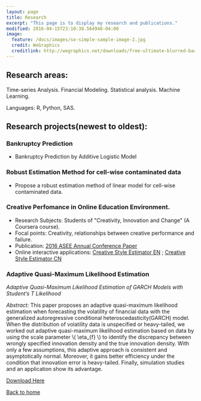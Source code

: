 ```yaml
---
layout: page
title: Research
excerpt: "This page is to display my research and publications."
modified: 2016-04-15T23:10:38.564948-04:00
image:
  feature: /docs/images/so-simple-sample-image-2.jpg
  credit: WeGraphics
  creditlink: http://wegraphics.net/downloads/free-ultimate-blurred-background-pack/
---
```


## Research areas:

Time-series Analysis. Financial Modeling. Statistical analysis. Machine Learning.

Languages: R, Python, SAS.

## Research projects(newest to oldest):

### Bankruptcy Prediction

* Bankruptcy Prediction by Additive Logistic Model

### Robust Estimation Method for cell-wise contaminated data

* Propose a robust estimation method of linear model for cell-wise contaminated data.

### Creative Perfomance in Online Education Environment.

* Research Subjects: Students of "Creativity, Innovation and Change" (A Coursera course).
* Focal points: Creativity, relationships between creative performance and failure.
* Publication: [2016 ASEE Annual Conference Paper](https://www.asee.org/public/conferences/64/papers/15401/view)
* Online interactive applications: [Creative Style Estimator EN](http://www.ameveryone.com/shiny/Creativity-En/) ;  [Creative Style Estimator CN](http://www.ameveryone.com/shiny/Creativity/)

### Adaptive Quasi-Maximum Likelihood Estimation

*Adaptive Quasi-Maximum Likelihood Estimation of GARCH Models with Student’s T Likelihood*

*Abstract:* This paper proposes an adaptive quasi-maximum likelihood estimation when forecasting the volatility of financial data with the generalized autoregressive conditional heteroscedasticity(GARCH) model. When the distribution of volatility data is unspecified or heavy-tailed, we worked out adaptive quasi-maximum likelihood estimation based on data by using the scale parameter \\( \eta_{f} \\) to identify the discrepancy between wrongly specified innovation density and the true innovation density. With only a few assumptions, this adaptive approach is consistent and asymptotically normal. Moreover, it gains better efficiency under the condition that innovation error is heavy-tailed. Finally, simulation studies and an application show its advantage.

[Download Here](http://papers.ssrn.com/sol3/papers.cfm?abstract_id=2488773)

    
<a markdown="0" href="{{ site.url }}" class="btn">Back to home</a>

[^1]: Example: *domain.com/category-name/post-title*